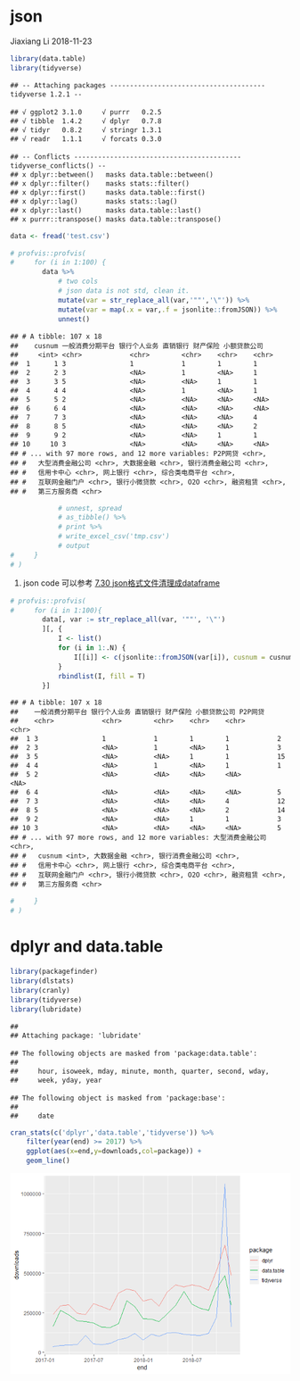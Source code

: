 json
================
Jiaxiang Li
2018-11-23

``` r
library(data.table)
library(tidyverse)
```

    ## -- Attaching packages --------------------------------------- tidyverse 1.2.1 --

    ## √ ggplot2 3.1.0     √ purrr   0.2.5
    ## √ tibble  1.4.2     √ dplyr   0.7.8
    ## √ tidyr   0.8.2     √ stringr 1.3.1
    ## √ readr   1.1.1     √ forcats 0.3.0

    ## -- Conflicts ------------------------------------------ tidyverse_conflicts() --
    ## x dplyr::between()   masks data.table::between()
    ## x dplyr::filter()    masks stats::filter()
    ## x dplyr::first()     masks data.table::first()
    ## x dplyr::lag()       masks stats::lag()
    ## x dplyr::last()      masks data.table::last()
    ## x purrr::transpose() masks data.table::transpose()

``` r
data <- fread('test.csv')
```

``` r
# profvis::profvis(
#     for (i in 1:100) {
        data %>% 
            # two cols
            # json data is not std, clean it.
            mutate(var = str_replace_all(var,'""','\"')) %>% 
            mutate(var = map(.x = var,.f = jsonlite::fromJSON)) %>% 
            unnest()
```

    ## # A tibble: 107 x 18
    ##    cusnum 一般消费分期平台 银行个人业务 直销银行 财产保险 小额贷款公司
    ##     <int> <chr>            <chr>        <chr>    <chr>    <chr>       
    ##  1      1 3                1            1        1        1           
    ##  2      2 3                <NA>         1        <NA>     1           
    ##  3      3 5                <NA>         <NA>     1        1           
    ##  4      4 4                <NA>         1        <NA>     1           
    ##  5      5 2                <NA>         <NA>     <NA>     <NA>        
    ##  6      6 4                <NA>         <NA>     <NA>     <NA>        
    ##  7      7 3                <NA>         <NA>     <NA>     4           
    ##  8      8 5                <NA>         <NA>     <NA>     2           
    ##  9      9 2                <NA>         <NA>     1        1           
    ## 10     10 3                <NA>         <NA>     <NA>     <NA>        
    ## # ... with 97 more rows, and 12 more variables: P2P网贷 <chr>,
    ## #   大型消费金融公司 <chr>, 大数据金融 <chr>, 银行消费金融公司 <chr>,
    ## #   信用卡中心 <chr>, 网上银行 <chr>, 综合类电商平台 <chr>,
    ## #   互联网金融门户 <chr>, 银行小微贷款 <chr>, O2O <chr>, 融资租赁 <chr>,
    ## #   第三方服务商 <chr>

``` r
            # unnest, spread
            # as_tibble() %>% 
            # print %>% 
            # write_excel_csv('tmp.csv')
            # output
#     }
# )
```

1.  json code 可以参考 [7.30
    json格式文件清理成dataframe](https://jiaxiangli.netlify.com/2018/02/dplyr/)

<!-- end list -->

``` r
# profvis::profvis(
#     for (i in 1:100){
        data[, var := str_replace_all(var, '""', '\"')
        ][, {
            I <- list()
            for (i in 1:.N) {
                I[[i]] <- c(jsonlite::fromJSON(var[i]), cusnum = cusnum[i])
            }
            rbindlist(I, fill = T)        
        }]
```

    ## # A tibble: 107 x 18
    ##    一般消费分期平台 银行个人业务 直销银行 财产保险 小额贷款公司 P2P网贷
    ##    <chr>            <chr>        <chr>    <chr>    <chr>        <chr>  
    ##  1 3                1            1        1        1            2      
    ##  2 3                <NA>         1        <NA>     1            3      
    ##  3 5                <NA>         <NA>     1        1            15     
    ##  4 4                <NA>         1        <NA>     1            1      
    ##  5 2                <NA>         <NA>     <NA>     <NA>         <NA>   
    ##  6 4                <NA>         <NA>     <NA>     <NA>         5      
    ##  7 3                <NA>         <NA>     <NA>     4            12     
    ##  8 5                <NA>         <NA>     <NA>     2            14     
    ##  9 2                <NA>         <NA>     1        1            3      
    ## 10 3                <NA>         <NA>     <NA>     <NA>         5      
    ## # ... with 97 more rows, and 12 more variables: 大型消费金融公司 <chr>,
    ## #   cusnum <int>, 大数据金融 <chr>, 银行消费金融公司 <chr>,
    ## #   信用卡中心 <chr>, 网上银行 <chr>, 综合类电商平台 <chr>,
    ## #   互联网金融门户 <chr>, 银行小微贷款 <chr>, O2O <chr>, 融资租赁 <chr>,
    ## #   第三方服务商 <chr>

``` r
#     }
# )
```

# dplyr and data.table

``` r
library(packagefinder)
library(dlstats)
library(cranly)
library(tidyverse)
library(lubridate)
```

    ## 
    ## Attaching package: 'lubridate'

    ## The following objects are masked from 'package:data.table':
    ## 
    ##     hour, isoweek, mday, minute, month, quarter, second, wday,
    ##     week, yday, year

    ## The following object is masked from 'package:base':
    ## 
    ##     date

``` r
cran_stats(c('dplyr','data.table','tidyverse')) %>% 
    filter(year(end) >= 2017) %>% 
    ggplot(aes(x=end,y=downloads,col=package)) + 
    geom_line()
```

![](json_files/figure-gfm/unnamed-chunk-4-1.png)<!-- -->
